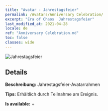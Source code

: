 ```yaml
---
title: "Avatar - Jahrestagsfeier"
permalink: /Avatars/Anniversary Celebration/
excerpt: "Era of Chaos  Jahrestagsfeier"
last_modified_at: 2021-04-28
locale: de
ref: "Anniversary Celebration.md"
toc: false
classes: wide
---
```

 ![Jahrestagsfeier](/images/a/avatarFrame_65.png)

## Details

 **Beschreibung:** Jahrestagsfeier-Avatarrahmen 

 **Tips:** Erhältlich durch Teilnahme am Ereignis. 

 **Is available:**  + 

